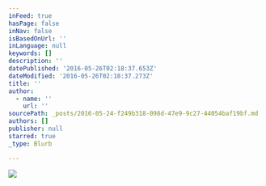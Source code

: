 ```yaml
---
inFeed: true
hasPage: false
inNav: false
isBasedOnUrl: ''
inLanguage: null
keywords: []
description: ''
datePublished: '2016-05-26T02:18:37.653Z'
dateModified: '2016-05-26T02:18:37.273Z'
title: ''
author:
  - name: ''
    url: ''
sourcePath: _posts/2016-05-24-f249b318-098d-47e9-9c27-44054baf19bf.md
authors: []
publisher: null
starred: true
_type: Blurb

---
```

![](https://s3-us-west-2.amazonaws.com/the-grid-img/p/c7a3be12d7420711d0867a6f9a389f48656272eb.png)